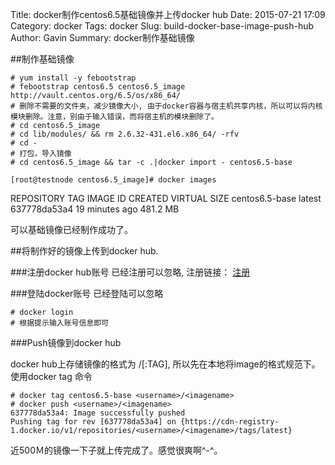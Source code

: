 Title: docker制作centos6.5基础镜像并上传docker hub
Date: 2015-07-21 17:09
Category: docker
Tags: docker
Slug: build-docker-base-image-push-hub
Author: Gavin
Summary: docker制作基础镜像


##制作基础镜像

	# yum install -y febootstrap
	# febootstrap centos6.5 centos6.5_image http://vault.centos.org/6.5/os/x86_64/
	# 删除不需要的文件夹，减少镜像大小, 由于docker容器与宿主机共享内核，所以可以将内核模块删除。注意，别由于输入错误，而将宿主机的模块删除了。
	# cd centos6.5_image	
	# cd lib/modules/ && rm 2.6.32-431.el6.x86_64/ -rfv
	# cd -
    # 打包，导入镜像
	# cd centos6.5_image && tar -c .|docker import - centos6.5-base

	[root@testnode centos6.5_image]# docker images
REPOSITORY          TAG                 IMAGE ID            CREATED             VIRTUAL SIZE
centos6.5-base      latest              637778da53a4        19 minutes ago      481.2 MB
 
可以基础镜像已经制作成功了。

##将制作好的镜像上传到docker hub.

###注册docker hub账号
已经注册可以忽略, 注册链接：
<a href="https://hub.docker.com/account/signup/">注册</a>

###登陆docker账号
已经登陆可以忽略

	# docker login
    # 根据提示输入账号信息即可

###Push镜像到docker hub

docker hub上存储镜像的格式为 <username>/<imagename>[:TAG], 所以先在本地将image的格式规范下。　使用docker tag 命令

	# docker tag centos6.5-base <username>/<imagename>
	# docker push <username>/<imagename>
	637778da53a4: Image successfully pushed 
	Pushing tag for rev [637778da53a4] on {https://cdn-registry-1.docker.io/v1/repositories/<username>/<imagename>/tags/latest}

近500Ｍ的镜像一下子就上传完成了。感觉很爽啊^-^。
